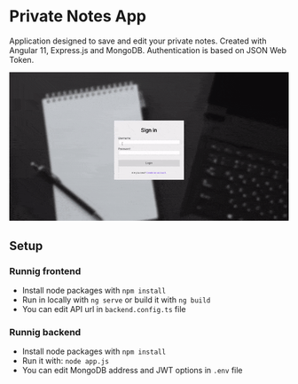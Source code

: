 # Private Notes App
Application designed to save and edit your private notes. Created with Angular 11, Express.js and MongoDB. Authentication is based on JSON Web Token.

![Private Notes App Demo](demo/demo.gif)

## Setup
### Runnig frontend
* Install node packages with `npm install`
* Run in locally with `ng serve` or build it with `ng build`
* You can edit API url in `backend.config.ts` file

### Runnig backend
* Install node packages with `npm install`
* Run it with: `node app.js`
* You can edit MongoDB address and JWT options in `.env` file